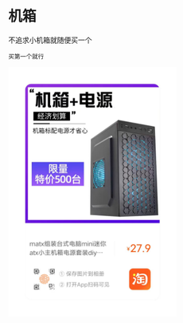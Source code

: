 # 机箱
不追求小机箱就随便买一个

`买第一个就行`

<a href="https://m.tb.cn/h.gVyiycK9uMvE61V?tk=oMlQWDvV79C" target="_blank">
    <img src="../img/机箱1.jpg" height = 500px/>
</a>

